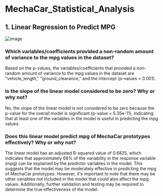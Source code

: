 # MechaCar_Statistical_Analysis

## 1. Linear Regression to Predict MPG

![image](https://user-images.githubusercontent.com/114967995/231609490-5e347fe2-8109-4dd4-93ab-ff8d392bfb56.png)

### Which variables/coefficients provided a non-random amount of variance to the mpg values in the dataset?
Based on the p-values, the variables/coefficients that provided a non-random amount of variance to the mpg values in the dataset are "vehicle_length," "ground_clearance," and the intercept (p-values < 0.001).

### Is the slope of the linear model considered to be zero? Why or why not?
No, the slope of the linear model is not considered to be zero because the p-value for the overall model is significant (p-value = 5.35e-11), indicating that at least one of the variables in the model is useful in predicting the mpg values.

### Does this linear model predict mpg of MechaCar prototypes effectively? Why or why not?
The linear model has an adjusted R-squared value of 0.6825, which indicates that approximately 68% of the variability in the response variable (mpg) can be explained by the predictor variables in the model. This suggests that the model may be moderately effective in predicting the mpg of MechaCar prototypes. However, it's important to note that there may be other variables not included in the model that could also affect the mpg values. Additionally, further validation and testing may be required to determine the true effectiveness of the model.
